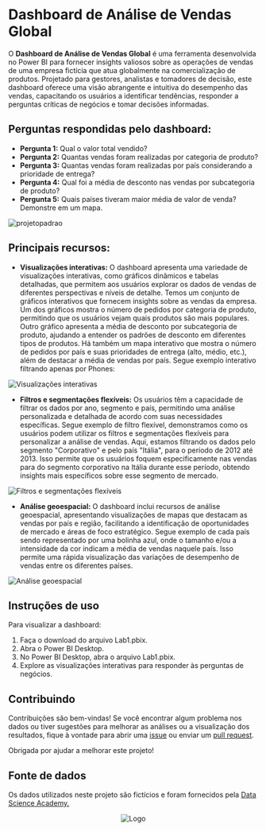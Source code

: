 # Dashboard de Análise de Vendas Global

O **Dashboard de Análise de Vendas Global** é uma ferramenta desenvolvida no Power BI para fornecer insights valiosos sobre as operações de vendas de uma empresa fictícia que atua globalmente na comercialização de produtos. Projetado para gestores, analistas e tomadores de decisão, este dashboard oferece uma visão abrangente e intuitiva do desempenho das vendas, capacitando os usuários a identificar tendências, responder a perguntas críticas de negócios e tomar decisões informadas.

## Perguntas respondidas pelo dashboard:

- **Pergunta 1:** Qual o valor total vendido?
- **Pergunta 2:** Quantas vendas foram realizadas por categoria de produto?
- **Pergunta 3:** Quantas vendas foram realizadas por país considerando a prioridade de entrega?
- **Pergunta 4:** Qual foi a média de desconto nas vendas por subcategoria de produto?
- **Pergunta 5:** Quais países tiveram maior média de valor de venda? Demonstre em um mapa.

![projetopadrao](https://github.com/manuggetts/PBI_Lab1/assets/141872152/5efdbc63-88c9-4b3c-8f87-7999e164ed58)

## Principais recursos:

- **Visualizações interativas:** O dashboard apresenta uma variedade de visualizações interativas, como gráficos dinâmicos e tabelas detalhadas, que permitem aos usuários explorar os dados de vendas de diferentes perspectivas e níveis de detalhe.
Temos um conjunto de gráficos interativos que fornecem insights sobre as vendas da empresa. Um dos gráficos mostra o número de pedidos por categoria de produto, permitindo que os usuários vejam quais produtos são mais populares. Outro gráfico apresenta a média de desconto por subcategoria de produto, ajudando a entender os padrões de desconto em diferentes tipos de produtos. Há também um mapa interativo que mostra o número de pedidos por país e suas prioridades de entrega (alto, médio, etc.), além de destacar a média de vendas por país. Segue exemplo interativo filtrando apenas por Phones:

![Visualizações interativas](https://github.com/manuggetts/PBI_Lab1/assets/141872152/a25da6e4-ee85-40c8-934d-63030c1acaa7)

- **Filtros e segmentações flexíveis:** Os usuários têm a capacidade de filtrar os dados por ano, segmento e país, permitindo uma análise personalizada e detalhada de acordo com suas necessidades específicas.
Segue exemplo de filtro flexível, demonstramos como os usuários podem utilizar os filtros e segmentações flexíveis para personalizar a análise de vendas. Aqui, estamos filtrando os dados pelo segmento "Corporativo" e pelo país "Itália", para o período de 2012 até 2013. Isso permite que os usuários foquem especificamente nas vendas para do segmento corporativo na Itália durante esse período, obtendo insights mais específicos sobre esse segmento de mercado.

![Filtros e segmentações flexíveis](https://github.com/manuggetts/PBI_Lab1/assets/141872152/ba5ba060-3445-4a33-8509-7ddcafb541c6)

- **Análise geoespacial:** O dashboard inclui recursos de análise geoespacial, apresentando visualizações de mapas que destacam as vendas por país e região, facilitando a identificação de oportunidades de mercado e áreas de foco estratégico.
Segue exemplo de cada país sendo representado por uma bolinha azul, onde o tamanho e/ou a intensidade da cor indicam a média de vendas naquele país. Isso permite uma rápida visualização das variações de desempenho de vendas entre os diferentes países.

![Análise geoespacial](https://github.com/manuggetts/PBI_Lab1/assets/141872152/f1225f08-b2d2-4b6d-b4b8-607f4c418960)

## Instruções de uso

Para visualizar a dashboard:

1. Faça o download do arquivo Lab1.pbix.
2. Abra o Power BI Desktop.
3. No Power BI Desktop, abra o arquivo Lab1.pbix.
4. Explore as visualizações interativas para responder às perguntas de negócios.

## Contribuindo

Contribuições são bem-vindas! Se você encontrar algum problema nos dados ou tiver sugestões para melhorar as análises ou a visualização dos resultados, fique à vontade para abrir uma [issue](https://github.com/manuggetts/PBI_Lab1/issues) ou enviar um [pull request](https://github.com/manuggetts/PBI_Lab1/pulls). 

Obrigada por ajudar a melhorar este projeto!

## Fonte de dados
Os dados utilizados neste projeto são fictícios e foram fornecidos pela [Data Science Academy.](https://www.datascienceacademy.com.br)

<p align="center">
  <img src="https://lwfiles000.mycourse.app/datascienceacademy-public/f5904fbd21fa7766fafbe89d9d428121.png" alt="Logo">
</p>
